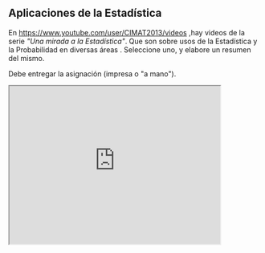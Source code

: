 ## Aplicaciones de la Estadística

En <a href="https://www.youtube.com/user/CIMAT2013/videos">https://www.youtube.com/user/CIMAT2013/videos</a>
,hay videos de la serie *"Una mirada a la Estadística"*. Que son sobre usos de la Estadística y la Probabilidad en diversas áreas . Seleccione uno, y elabore un resumen del mismo.

Debe entregar la asignación (impresa o "a mano").

<iframe width="420" height="315"
src="https://www.youtube.com/embed/sefku0EEYNA">
</iframe>




